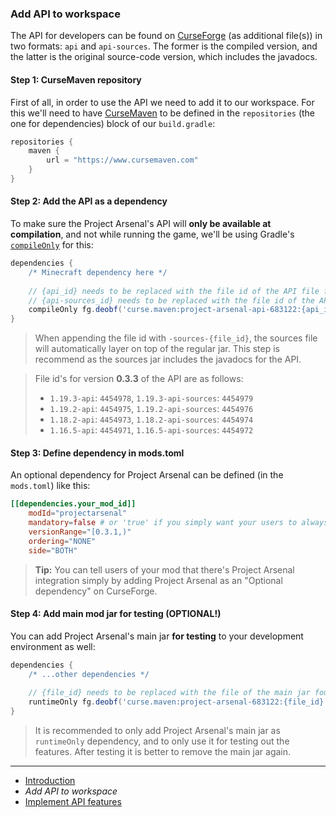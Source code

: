### Add API to workspace

The API for developers can be found on [CurseForge](https://www.curseforge.com/minecraft/mc-mods/project-arsenal/files) (as additional file(s)) in two formats: ``api`` and ``api-sources``.
The former is the compiled version, and the latter is the original source-code version, which includes the javadocs.

#### Step 1: CurseMaven repository
First of all, in order to use the API we need to add it to our workspace.
For this we'll need to have [CurseMaven](https://www.cursemaven.com) to be defined in the ``repositories`` (the one for dependencies) block of our ``build.gradle``:
````gradle
repositories {
    maven {
        url = "https://www.cursemaven.com"
    }
}
````

#### Step 2: Add the API as a dependency
To make sure the Project Arsenal's API will **only be available at compilation**, and not while running the game, we'll be using Gradle's [``compileOnly``](https://docs.gradle.org/current/userguide/declaring_dependencies.html) for this:
````gradle
dependencies {
    /* Minecraft dependency here */
    
    // {api_id} needs to be replaced with the file id of the API file found on CurseForge
    // {api-sources_id} needs to be replaced with the file id of the API Sources file found on CurseForge
    compileOnly fg.deobf('curse.maven:project-arsenal-api-683122:{api_id}-sources-{api-sources_id}')
}
````

> When appending the file id with ``-sources-{file_id}``, the sources file will automatically layer on top of the regular jar.
> This step is recommend as the sources jar includes the javadocs for the API.

> File id's for version **0.3.3** of the API are as follows:
> * ``1.19.3-api``: ``4454978``, ``1.19.3-api-sources``: ``4454979``
> * ``1.19.2-api``: ``4454975``, ``1.19.2-api-sources``: ``4454976``
> * ``1.18.2-api``: ``4454973``, ``1.18.2-api-sources``: ``4454974``
> * ``1.16.5-api``: ``4454971``, ``1.16.5-api-sources``: ``4454972``

#### Step 3: Define dependency in mods.toml
An optional dependency for Project Arsenal can be defined (in the ``mods.toml``) like this:
````toml
[[dependencies.your_mod_id]]
    modId="projectarsenal"
    mandatory=false # or 'true' if you simply want your users to always have Project Arsenal installed
    versionRange="[0.3.1,)"
    ordering="NONE"
    side="BOTH"
````

> **Tip:** You can tell users of your mod that there's Project Arsenal integration simply by adding Project Arsenal as an "Optional dependency" on CurseForge.

#### Step 4: Add main mod jar for testing (OPTIONAL!)
You can add Project Arsenal's main jar **for testing** to your development environment as well:
````gradle
dependencies {
    /* ...other dependencies */
    
    // {file_id} needs to be replaced with the file of the main jar found on CurseForge
    runtimeOnly fg.deobf('curse.maven:project-arsenal-683122:{file_id}')
}
````

> It is recommended to only add Project Arsenal's main jar as ``runtimeOnly`` dependency, and to only use it for testing out the features.
> After testing it is better to remove the main jar again.

***

* [Introduction](./Developers)
* *Add API to workspace*
* [Implement API features](./Implement-API)

